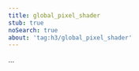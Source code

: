 ```yaml
---
title: global_pixel_shader
stub: true
noSearch: true
about: 'tag:h3/global_pixel_shader'
---
```

  ...
  